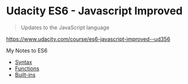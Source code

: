 # Udacity ES6 - Javascript Improved
> Updates to the JavaScript language

https://www.udacity.com/course/es6-javascript-improved--ud356

My Notes to ES6
- [Syntax](Syntax.md)  
- [Functions](Functions.md)  
- [Built-ins](Built-ins.md)
